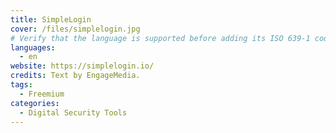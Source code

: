 ```yaml
---
title: SimpleLogin
cover: /files/simplelogin.jpg
# Verify that the language is supported before adding its ISO 639-1 code here. without the country code, i.e. ms instead of ms_MY.
languages:
  - en
website: https://simplelogin.io/
credits: Text by EngageMedia.
tags:
  - Freemium
categories:
  - Digital Security Tools
---
```

